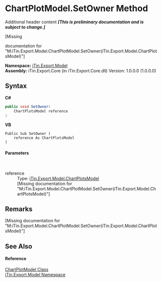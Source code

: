 # ChartPlotModel.SetOwner Method 
Additional header content _**\[This is preliminary documentation and is subject to change.\]**_

\[Missing <summary> documentation for "M:iTin.Export.Model.ChartPlotModel.SetOwner(iTin.Export.Model.ChartPlotsModel)"\]

**Namespace:**&nbsp;<a href="ef57ffcc-e95e-b212-5a46-9aa6f5a3511f">iTin.Export.Model</a><br />**Assembly:**&nbsp;iTin.Export.Core (in iTin.Export.Core.dll) Version: 1.0.0.0 (1.0.0.0)

## Syntax

**C#**<br />
``` C#
public void SetOwner(
	ChartPlotsModel reference
)
```

**VB**<br />
``` VB
Public Sub SetOwner ( 
	reference As ChartPlotsModel
)
```


#### Parameters
&nbsp;<dl><dt>reference</dt><dd>Type: <a href="d37af5f5-f73d-c555-8ff7-69ecdefa95dd">iTin.Export.Model.ChartPlotsModel</a><br />\[Missing <param name="reference"/> documentation for "M:iTin.Export.Model.ChartPlotModel.SetOwner(iTin.Export.Model.ChartPlotsModel)"\]</dd></dl>

## Remarks
\[Missing <remarks> documentation for "M:iTin.Export.Model.ChartPlotModel.SetOwner(iTin.Export.Model.ChartPlotsModel)"\]

## See Also


#### Reference
<a href="ea231265-fbd3-a14c-2772-7478f71a56e9">ChartPlotModel Class</a><br /><a href="ef57ffcc-e95e-b212-5a46-9aa6f5a3511f">iTin.Export.Model Namespace</a><br />
